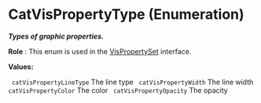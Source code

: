 # CatVisPropertyType (Enumeration)

**_Types of graphic properties._**

**Role** : This enum is used in the [VisPropertySet](../InfInterfaces/interface_VisPropertySet_43128.md) interface.

**Values:**

` catVisPropertyLineType`      The line type
` catVisPropertyWidth`      The line width
` catVisPropertyColor`      The color
` catVisPropertyOpacity`      The opacity
